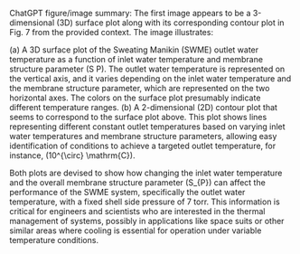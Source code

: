 ChatGPT figure/image summary: The first image appears to be a 3-dimensional (3D) surface plot along with its corresponding contour plot in Fig. 7 from the provided context. The image illustrates:

(a) A 3D surface plot of the Sweating Manikin (SWME) outlet water temperature as a function of inlet water temperature and membrane structure parameter (S P). The outlet water temperature is represented on the vertical axis, and it varies depending on the inlet water temperature and the membrane structure parameter, which are represented on the two horizontal axes. The colors on the surface plot presumably indicate different temperature ranges.
(b) A 2-dimensional (2D) contour plot that seems to correspond to the surface plot above. This plot shows lines representing different constant outlet temperatures based on varying inlet water temperatures and membrane structure parameters, allowing easy identification of conditions to achieve a targeted outlet temperature, for instance, \(10^{\circ} \mathrm{C}\).

Both plots are devised to show how changing the inlet water temperature and the overall membrane structure parameter \(S_{P}\) can affect the performance of the SWME system, specifically the outlet water temperature, with a fixed shell side pressure of 7 torr. This information is critical for engineers and scientists who are interested in the thermal management of systems, possibly in applications like space suits or other similar areas where cooling is essential for operation under variable temperature conditions.